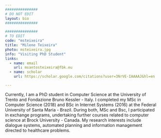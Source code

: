 ```yaml
---
###############
# DO NOT EDIT
layout: bio
###############

###############
# TO EDIT
code: "msteixeira"
title: "Milene Teixeira"
photo: msteixeira.jpg
info: "Visiting PhD Student"
links:
  - name: email
    url: msantosteixeira@fbk.eu
  - name: scholar
    url: https://scholar.google.com/citations?user=3NrVE-IAAAAJ&hl=en

---
```


Currently, I am a PhD student in Computer Science at the University of Trento and Fondazione Bruno Kessler - Italy. I completed my MSc in Computer Science (2018) and BSc in Internet Systems (2016) at the Federal University of Santa Maria - Brazil. During both, MSc and Bsc, I participated in exchange programs, undertaking further courses related to computer science at Brock University - Canada. My research interests include dialogue systems, automated planning and information management directed to healthcare problems.

